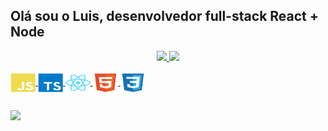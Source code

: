 ## Olá sou o Luis, desenvolvedor full-stack React + Node
<div align="center">
  <a href="https://github.com/Luismkm">
  <img height="180em" src="https://github-readme-stats-git-masterrstaa-rickstaa.vercel.app/api?username=Luismkm&theme=dracula&hide_border=true&include_all_commits=true&count_private=false"/>
  <img height="180em" src="https://github-readme-stats-git-masterrstaa-rickstaa.vercel.app/api/top-langs/?username=Luismkm&layout=compact&langs_count=7&theme=dracula"/>
</div>
<div style="display: inline_block"><br>
  <img align="center" alt="Js" height="30" width="40" src="https://raw.githubusercontent.com/devicons/devicon/master/icons/javascript/javascript-plain.svg">
  <img align="center" alt="Ts" height="30" width="40" src="https://raw.githubusercontent.com/devicons/devicon/master/icons/typescript/typescript-plain.svg">
  <img align="center" alt="React" height="30" width="40" src="https://raw.githubusercontent.com/devicons/devicon/master/icons/react/react-original.svg">
  <img align="center" alt="HTML" height="30" width="40" src="https://raw.githubusercontent.com/devicons/devicon/master/icons/html5/html5-original.svg">
  <img align="center" alt="CSS" height="30" width="40" src="https://raw.githubusercontent.com/devicons/devicon/master/icons/css3/css3-original.svg">
</div>
  
  ##
 
<div> 
  <a href="https://www.linkedin.com/in/luismkm" target="_blank"><img src="https://img.shields.io/badge/-LinkedIn-%230077B5?style=for-the-badge&logo=linkedin&logoColor=white" target="_blank"></a> 

</div>
